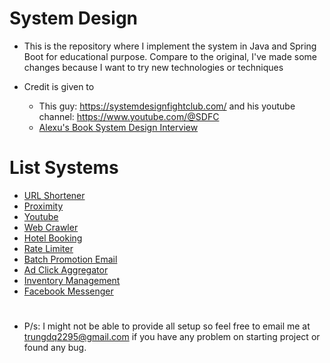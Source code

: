 # System Design
* This is the repository where I implement the system in Java and Spring Boot for educational purpose. Compare to the original, I've made some changes because I want to try new technologies or techniques

* Credit is given to 
  * This guy: https://systemdesignfightclub.com/ and his youtube channel: https://www.youtube.com/@SDFC 
  * [Alexu's Book System Design Interview](https://www.amazon.com/System-Design-Interview-insiders-Second/dp/B08CMF2CQF)

# List Systems
* [URL Shortener](https://github.com/trungdq2295/system-design/tree/main/url-shortener-system)
* [Proximity](https://github.com/trungdq2295/system-design/tree/main/proximity-system)
* [Youtube](https://github.com/trungdq2295/system-design/tree/main/youtube-system)
* [Web Crawler](https://github.com/trungdq2295/system-design/tree/main/web-crawler)
* [Hotel Booking](https://github.com/trungdq2295/system-design/tree/main/hotel-booking)
* [Rate Limiter](https://github.com/trungdq2295/system-design/tree/main/rate-limiter)
* [Batch Promotion Email](https://github.com/trungdq2295/system-design/tree/main/batch-promotion-email)
* [Ad Click Aggregator](https://github.com/trungdq2295/system-design/tree/main/ad-click-aggregator)
* [Inventory Management](https://github.com/trungdq2295/system-design/tree/main/inventory-management)
* [Facebook Messenger](https://github.com/trungdq2295/system-design/tree/main/facebook-messenger)
  
#
* P/s: I might not be able to provide all setup so feel free to email me at trungdq2295@gmail.com if you have any problem on starting project or found any bug.
